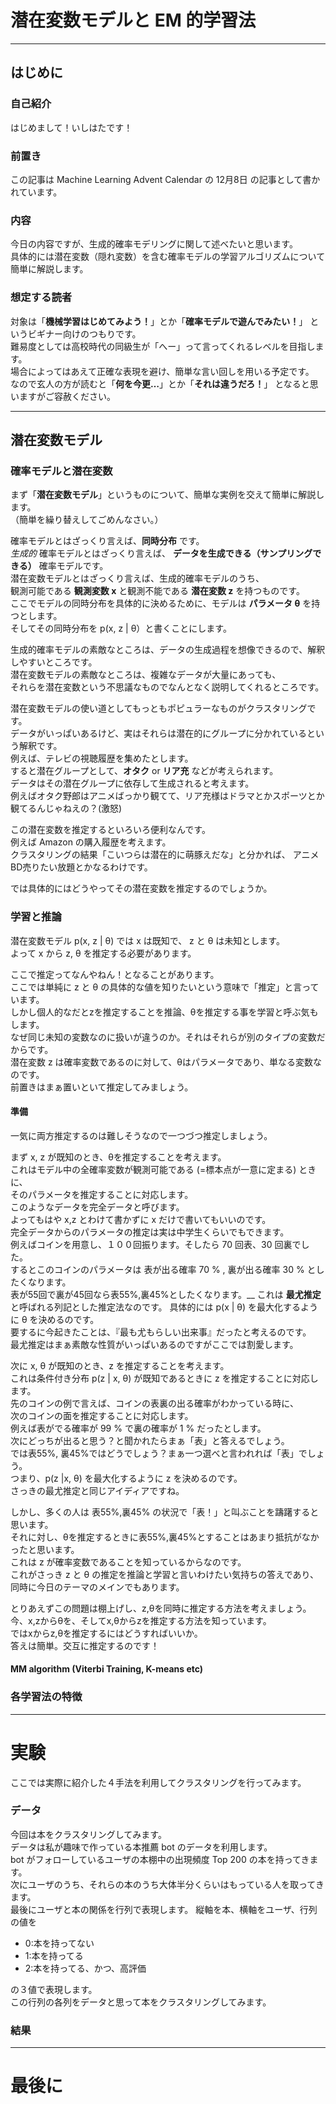 潜在変数モデルと EM 的学習法
================================================================================

________________________________________________________________________________
はじめに
--------------------------------------------------------------------------------
### 自己紹介
はじめまして！いしはたです！

### 前置き
この記事は Machine Learning Advent Calendar の 12月8日 の記事として書かれています。

### 内容
今日の内容ですが、生成的確率モデリングに関して述べたいと思います。  
具体的には潜在変数（隠れ変数）を含む確率モデルの学習アルゴリズムについて簡単に解説します。

### 想定する読者

対象は「__機械学習はじめてみよう！__」とか「__確率モデルで遊んでみたい！__」
というビギナー向けのつもりです。  
難易度としては高校時代の同級生が「へー」って言ってくれるレベルを目指します。  
場合によってはあえて正確な表現を避け、簡単な言い回しを用いる予定です。  
なので玄人の方が読むと「__何を今更…__」とか「__それは違うだろ！__」
となると思いますがご容赦ください。

________________________________________________________________________________
潜在変数モデル
--------------------------------------------------------------------------------
### 確率モデルと潜在変数
まず「__潜在変数モデル__」というものについて、簡単な実例を交えて簡単に解説します。  
（簡単を繰り替えしてごめんなさい。）  

確率モデルとはざっくり言えば、__同時分布__ です。  
*生成的* 確率モデルとはざっくり言えば、
__データを生成できる（サンプリングできる）__ 確率モデルです。  
潜在変数モデルとはざっくり言えば、生成的確率モデルのうち、  
観測可能である __観測変数 x__ と観測不能である __潜在変数 z__ を持つものです。  
ここでモデルの同時分布を具体的に決めるために、モデルは __パラメータ θ__ を持つとします。  
そしてその同時分布を p(x, z | θ）と書くことにします。

生成的確率モデルの素敵なところは、データの生成過程を想像できるので、解釈しやすいところです。  
潜在変数モデルの素敵なところは、複雑なデータが大量にあっても、  
それらを潜在変数という不思議なものでなんとなく説明してくれるところです。  

潜在変数モデルの使い道としてもっともポピュラーなものがクラスタリングです。  
データがいっぱいあるけど、実はそれらは潜在的にグループに分かれているという解釈です。  
例えば、テレビの視聴履歴を集めたとします。  
すると潜在グループとして、__オタク__ or __リア充__ などが考えられます。  
データはその潜在グループに依存して生成されると考えます。  
例えばオタク野郎はアニメばっかり観てて、リア充様はドラマとかスポーツとか観てるんじゃねえの？(激怒)  

この潜在変数を推定するといろいろ便利なんです。  
例えば Amazon の購入履歴を考えます。  
クラスタリングの結果「こいつらは潜在的に萌豚えだな」と分かれば、
アニメBD売りたい放題とかなるわけです。  

では具体的にはどうやってその潜在変数を推定するのでしょうか。

### 学習と推論
潜在変数モデル p(x, z | θ) では x は既知で、 z と θ は未知とします。  
よって x から z, θ を推定する必要があります。

ここで推定ってなんやねん！となることがあります。  
ここでは単純に z と θ の具体的な値を知りたいという意味で「推定」と言っています。  
しかし個人的なだとzを推定することを推論、θを推定する事を学習と呼ぶ気もします。  
なぜ同じ未知の変数なのに扱いが違うのか。それはそれらが別のタイプの変数だからです。  
潜在変数 z は確率変数であるのに対して、θはパラメータであり、単なる変数なのです。  
前置きはまぁ置いといて推定してみましょう。

#### 準備
一気に両方推定するのは難しそうなので一つづつ推定しましょう。  

まず x, z が既知のとき、θを推定することを考えます。  
これはモデル中の全確率変数が観測可能である (=標本点が一意に定まる) ときに、  
そのパラメータを推定することに対応します。  
このようなデータを完全データと呼びます。  
よってもはや x,z とわけて書かずに x だけで書いてもいいのです。  
完全データからのパラメータの推定は実は中学生くらいでもできます。  
例えばコインを用意し、１００回振ります。そしたら 70 回表、30 回裏でした。  
するとこのコインのパラメータは 表が出る確率 70 % , 裏が出る確率 30 % としたくなります。  
表が55回で裏が45回なら表55%,裏45%としたくなります。__
これは __最尤推定__ と呼ばれる列記とした推定法なのです。
具体的には p(x | θ) を最大化するように θ を決めるのです。  
要するに今起きたことは、『最も尤もらしい出来事』だったと考えるのです。  
最尤推定はまぁ素敵な性質がいっぱいあるのですがここでは割愛します。  

次に x, θ が既知のとき、z を推定することを考えます。  
これは条件付き分布 p(z | x, θ) が既知であるときに z を推定することに対応します。  
先のコインの例で言えば、コインの表裏の出る確率がわかっている時に、  
次のコインの面を推定することに対応します。  
例えば表がでる確率が 99 % で裏の確率が 1 % だったとします。  
次にどっちが出ると思う？と聞かれたらまぁ「表」と答えるでしょう。  
では表55%, 裏45%ではどうでしょう？まぁ一つ選べと言われれば「表」でしょう。  
つまり、p(z |x, θ) を最大化するように z を決めるのです。  
さっきの最尤推定と同じアイディアですね。

しかし、多くの人は 表55%,裏45% の状況で「表！」と叫ぶことを躊躇すると思います。  
それに対し、θを推定するときに表55%,裏45%とすることはあまり抵抗がなかったと思います。  
これは z が確率変数であることを知っているからなのです。  
これがさっき z と θ の推定を推論と学習と言いわけたい気持ちの答えであり、  
同時に今日のテーマのメインでもあります。  

とりあえずこの問題は棚上げし、z,θを同時に推定する方法を考えましょう。  
今、x,zからθを、そしてx,θからzを推定する方法を知っています。  
ではxからz,θを推定するにはどうすればいいか。  
答えは簡単。交互に推定するのです！  

#### MM algorithm (Viterbi Training, K-means etc)



### 各学習法の特徴


________________________________________________________________________________
実験
================================================================================
ここでは実際に紹介した４手法を利用してクラスタリングを行ってみます。

### データ
今回は本をクラスタリングしてみます。  
データは私が趣味で作っている本推薦 bot のデータを利用します。  
bot がフォローしているユーザの本棚中の出現頻度 Top 200 の本を持ってきます。  
次にユーザのうち、それらの本のうち大体半分くらいはもっている人を取ってきます。  
最後にユーザと本の関係を行列で表現します。
縦軸を本、横軸をユーザ、行列の値を

- 0:本を持ってない
- 1:本を持ってる
- 2:本を持ってる、かつ、高評価

の３値で表現します。  
この行列の各列をデータと思って本をクラスタリングしてみます。

### 結果

________________________________________________________________________________
最後に
================================================================================
